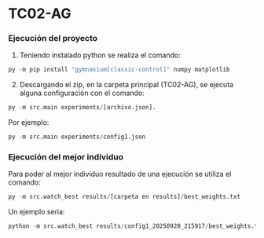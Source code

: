 # TC02-AG

### Ejecución del proyecto 
1. Teniendo instalado python se realiza el comando:
```python
py -m pip install "gymnasium[classic-control]" numpy matplotlib  
```
2. Descargando el zip, en la carpeta principal (TC02-AG), se ejecuta alguna configuración con el comando:
```python
py -m src.main experiments/[archivo.json].
```
Por ejemplo: 
```python
py -m src.main experiments/config1.json
```

### Ejecución del mejor individuo
Para poder al mejor individuo resultado de una ejecución se utiliza el comando: 

```python
py -m src.watch_best results/[carpeta en results]/best_weights.txt
```

Un ejemplo seria: 

```python
python -m src.watch_best results/config1_20250920_215917/best_weights.txt
```
